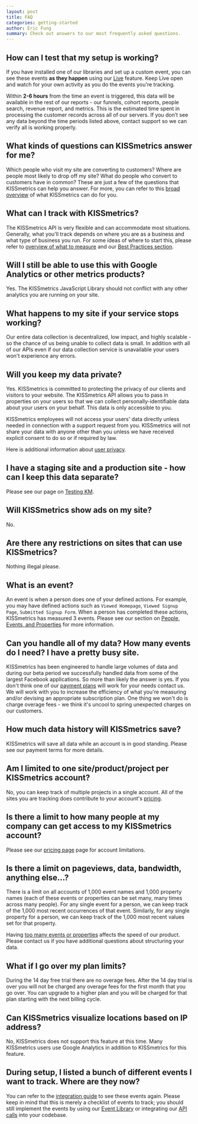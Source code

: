 ```yaml
---
layout: post
title: FAQ
categories: getting-started
author: Eric Fung
summary: Check out answers to our most frequently asked questions.
---
```

## How can I test that my setup is working?

If you have installed one of our libraries and set up a custom event, you can see these events **as they happen** using our [Live][live] feature. Keep Live open and watch for your own activity as you do the events you're tracking.

Within **2-6 hours** from the time an event is triggered, this data will be available in the rest of our reports - our funnels, cohort reports, people search, revenue report, and metrics. This is the estimated time spent in processing the customer records across all of our servers. If you don’t see any data beyond the time periods listed above, contact support so we can verify all is working properly.

## What kinds of questions can KISSmetrics answer for me?

Which people who visit my site are converting to customers? Where are people most likely to drop off my site? What do people who convert to customers have in common? These are just a few of the questions that KISSmetrics can help you answer. For more, you can refer to this [broad overview][what-to-do] of what KISSmetrics can do for you.

## What can I track with KISSmetrics?

The KISSmetrics API is very flexible and can accommodate most situations. Generally, what you'll track depends on where you are as a business and what type of business you run. For some ideas of where to start this, please refer to [overview of what to measure][what-to-measure] and our [Best Practices section][best-practices].

## Will I still be able to use this with Google Analytics or other metrics products?

Yes. The KISSmetrics JavaScript Library should not conflict with any other analytics you are running on your site.

## What happens to my site if your service stops working?

Our entire data collection is decentralized, low impact, and highly scalable - so the chance of us being unable to collect data is small. In addition with all of our APIs even if our data collection service is unavailable your users won't experience any errors.

## Will you keep my data private?

Yes. KISSmetrics is committed to protecting the privacy of our clients and visitors to your website. The KISSmetrics API allows you to pass in properties on your users so that we can collect personally-identifiable data about your users on your behalf. This data is only accessible to you.

KISSmetrics employees will not access your users' data directly unless needed in connection with a support request from you. KISSmetrics will not share your data with anyone other than you unless we have received explicit consent to do so or if required by law.

Here is additional information about [user privacy][privacy].

## I have a staging site and a production site - how can I keep this data separate?

Please see our page on [Testing KM][testing].

## Will KISSmetrics show ads on my site?

No.

## Are there any restrictions on sites that can use KISSmetrics?

Nothing illegal please.

## What is an event?

An event is when a person does one of your defined actions.  For example, you may have defined actions such as `Viewed Homepage`, `Viewed Signup Page`, `Submitted Signup Form`.  When a person has completed these actions, KISSmetrics has measured 3 events. Please see our section on [People, Events, and Properties][pep] for more information.

## Can you handle all of my data? How many events do I need?  I have a pretty busy site.

KISSmetrics has been engineered to handle large volumes of data and during our beta period we successfully handled data from some of the largest Facebook applications. So more than likely the answer is yes. If you don't think one of our [payment plans][pricing] will work for your needs contact us. We will work with you to increase the efficiency of what you're measuring and/or devising an appropriate subscription plan.  One thing we won't do is charge overage fees - we think it's uncool to spring unexpected charges on our customers.

## How much data history will KISSmetrics save?

KISSmetrics will save all data while an account is in good standing. Please see our payment terms for more details.

## Am I limited to one site/product/project per KISSmetrics account?

No, you can keep track of multiple projects in a single account. All of the sites you are tracking does contribute to your account's [pricing][pricing].

## Is there a limit to how many people at my company can get access to my KISSmetrics account?

Please see our [pricing page][pricing] page for account limitations.

## Is there a limit on pageviews, data, bandwidth, anything else...?

There is a limit on all accounts of 1,000 event names and 1,000 property names (each of these events or properties can be set many, many times across many people). For any single event for a person, we can keep track of the 1,000 most recent occurrences of that event. Similarly, for any single property for a person, we can keep track of the 1,000 most recent values set for that property.

Having [too many events or properties][too-many] affects the speed of our product. Please contact us if you have additional questions about structuring your data.

## What if I go over my plan limits?

During the 14 day free trial there are no overage fees. After the 14 day trial is over you will not be charged any overage fees for the first month that you go over. You can upgrade to a higher plan and you will be charged for that plan starting with the next billing cycle.

## Can KISSmetrics visualize locations based on IP address?

No, KISSmetrics does not support this feature at this time. Many KISSmetrics users use Google Analytics in addition to KISSmetrics for this feature.

## During setup, I listed a bunch of different events I want to track. Where are they now?

You can refer to the [integration guide][integration] to see these events again. Please keep in mind that this is merely a checklist of events to track; you should still implement the events by using our [Event Library][evlib] or integrating our [API calls][methods] into your codebase.

[live]: /tools/live
[what-to-do]: /overview/what-can-km-do-for-me
[what-to-measure]: /overview/what-should-i-measure
[getting-started]: /getting-started
[best-practices]: /best-practices
[pricing]: http://www.kissmetrics.com/pricing
[pep]: /getting-started/people-events-properties
[integration]: https://www.kissmetrics.com/integration
[evlib]: https://www.kissmetrics.com/wizard
[methods]: http://support.kissmetrics.com/apis/common-methods
[testing]: /getting-started/testing-km
[privacy]: /misc/user-privacy
[too-many]: /troubleshooting/too-many-event-names